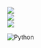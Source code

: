 ![](https://github-readme-stats.vercel.app/api?username=Zero-Sploit&theme=vue-dark&hide_border=false&include_all_commits=false&count_private=false)<br/>
![](https://github-readme-streak-stats.herokuapp.com?user=Zero-Sploit&theme=dark&hide_total_contributions=true)</br>
![]([https://github-readme-stats.vercel.app/api/top-langs/?username=Zero-Sploit&theme=vue-dark&hide_border=false&include_all_commits=false&count_private=false&layout=compact](https://github-readme-stats.vercel.app/api/top-langs/?username=Zero-Sploit&theme=radical&hide_border=false&include_all_commits=false&count_private=false&layout=compact)https://github-readme-stats.vercel.app/api/top-langs/?username=Zero-Sploit&theme=radical&hide_border=false&include_all_commits=false&count_private=false&layout=compact)

![Python](https://img.shields.io/badge/python-3670A0?style=for-the-badge&logo=python&logoColor=ffdd54)

